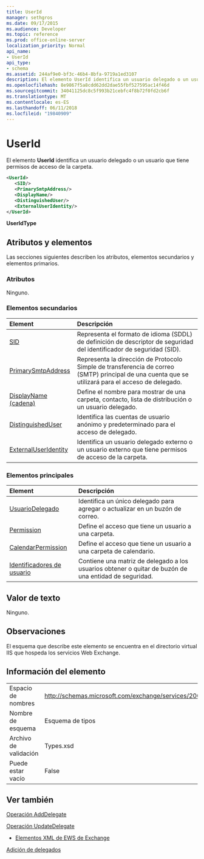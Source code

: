 ```yaml
---
title: UserId
manager: sethgros
ms.date: 09/17/2015
ms.audience: Developer
ms.topic: reference
ms.prod: office-online-server
localization_priority: Normal
api_name:
- UserId
api_type:
- schema
ms.assetid: 244af9e0-bf3c-46b4-8bfa-9719a1ed3107
description: El elemento UserId identifica un usuario delegado o un usuario que tiene permisos de acceso de la carpeta.
ms.openlocfilehash: 8e9867f5a8cdd62dd2dae55fbf527595ac14f46d
ms.sourcegitcommit: 34041125dc8c5f993b21cebfc4f8b72f0fd2cb6f
ms.translationtype: MT
ms.contentlocale: es-ES
ms.lasthandoff: 06/11/2018
ms.locfileid: "19840909"
---
```

# <a name="userid"></a>UserId

El elemento **UserId** identifica un usuario delegado o un usuario que tiene permisos de acceso de la carpeta. 
  
```xml
<UserId>
   <SID/>
   <PrimarySmtpAddress/>
   <DisplayName/>
   <DistinguishedUser/>
   <ExternalUserIdentity/>
</UserId>
```

 **UserIdType**
## <a name="attributes-and-elements"></a>Atributos y elementos

Las secciones siguientes describen los atributos, elementos secundarios y elementos primarios.
  
### <a name="attributes"></a>Atributos

Ninguno.
  
### <a name="child-elements"></a>Elementos secundarios

|**Element**|**Descripción**|
|:-----|:-----|
|[SID](sid.md) <br/> |Representa el formato de idioma (SDDL) de definición de descriptor de seguridad del identificador de seguridad (SID).  <br/> |
|[PrimarySmtpAddress](primarysmtpaddress.md) <br/> |Representa la dirección de Protocolo Simple de transferencia de correo (SMTP) principal de una cuenta que se utilizará para el acceso de delegado.  <br/> |
|[DisplayName (cadena)](displayname-string.md) <br/> |Define el nombre para mostrar de una carpeta, contacto, lista de distribución o un usuario delegado.  <br/> |
|[DistinguishedUser](distinguisheduser.md) <br/> |Identifica las cuentas de usuario anónimo y predeterminado para el acceso de delegado.  <br/> |
|[ExternalUserIdentity](externaluseridentity.md) <br/> |Identifica un usuario delegado externo o un usuario externo que tiene permisos de acceso de la carpeta.  <br/> |
   
### <a name="parent-elements"></a>Elementos principales

|**Element**|**Descripción**|
|:-----|:-----|
|[UsuarioDelegado](delegateuser.md) <br/> |Identifica un único delegado para agregar o actualizar en un buzón de correo.  <br/> |
|[Permission](permission.md) <br/> |Define el acceso que tiene un usuario a una carpeta.  <br/> |
|[CalendarPermission](calendarpermission.md) <br/> |Define el acceso que tiene un usuario a una carpeta de calendario.  <br/> |
|[Identificadores de usuario](userids.md) <br/> |Contiene una matriz de delegado a los usuarios obtener o quitar de buzón de una entidad de seguridad.  <br/> |
   
## <a name="text-value"></a>Valor de texto

Ninguno.
  
## <a name="remarks"></a>Observaciones

El esquema que describe este elemento se encuentra en el directorio virtual IIS que hospeda los servicios Web Exchange.
  
## <a name="element-information"></a>Información del elemento

|||
|:-----|:-----|
|Espacio de nombres  <br/> |http://schemas.microsoft.com/exchange/services/2006/types  <br/> |
|Nombre de esquema  <br/> |Esquema de tipos  <br/> |
|Archivo de validación  <br/> |Types.xsd  <br/> |
|Puede estar vacío  <br/> |False  <br/> |
   
## <a name="see-also"></a>Ver también



[Operación AddDelegate](adddelegate-operation.md)
  
[Operación UpdateDelegate](updatedelegate-operation.md)


- [Elementos XML de EWS de Exchange](ews-xml-elements-in-exchange.md)


[Adición de delegados](http://msdn.microsoft.com/library/3a744150-66a3-4a13-9433-793603ba5038%28Office.15%29.aspx)

